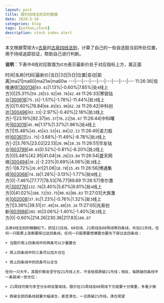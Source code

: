 ```yaml
---
layout: post
title: 股价四线法则实时数据
date: 2020-5-10
categories: blog
tags: [python,stock]
description: stock index alert
---
```



本文根据雪球大v[古泉](https://xueqiu.com/u/7148646888)的[古泉四线法则](https://xueqiu.com/7148646888/130498192)，计算了自己的一些自选股当前所处位置，用于持续追踪验证，帮助自己进行判断。

**说明**：下表中4线对应取值为`红色`表示最新价处于对应指标上方，属正面

时间|名称|代码|最新价|当日|3日|5日|位置|变动|距离|ma21|ma60|ma21w|ma60w
---|---|---|---|---|---|---|---|---
11:26:36|信维通信|[300136](https://xueqiu.com/S/SZ300136)|`63.41`|1.13%|-0.60%|7.85%|处`4`线上方|0|25.31%|`59.28`|`53.92`|`49.76`|`42.49`
11:26:33|寒锐钴业|[300618](https://xueqiu.com/S/SZ300618)|`75.15`|-1.51%|-1.78%|-11.44%|处`3`线上方|0|11.60%|78.84|`68.85`|`61.96`|`62.28`
11:26:42|中科创达|[300496](https://xueqiu.com/S/SZ300496)|`92.33`|-2.97%|-0.40%|2.18%|处`3`线上方|-1|23.19%|92.37|`85.37`|`76.21`|`56.47`
11:26:44|中科曙光|[603019](https://xueqiu.com/S/SH603019)|`45.98`|1.17%|1.37%|1.96%|处`4`线上方|1|15.48%|`45.45`|`43.53`|`41.04`|`32.13`
11:26:49|诺力股份|[603611](https://xueqiu.com/S/SH603611)|`21.75`|-3.68%|-11.49%|-8.78%|处`2`线上方|-2|3.76%|23.02|22.13|`20.96`|`18.35`
11:26:51|华友钴业|[603799](https://xueqiu.com/S/SH603799)|`40.83`|0.52%|-0.81%|-8.20%|处`2`线上方|0|5.48%|42.95|41.04|`38.26`|`33.84`
11:26:54|盛天网络|[300494](https://xueqiu.com/S/SZ300494)|`20.2`|-2.23%|0.69%|4.06%|处`3`线上方|-1|8.72%|`20.07`|21.06|`18.78`|`15.45`
11:26:56|博通集成|[603068](https://xueqiu.com/S/SH603068)|`74.38`|1.28%|-3.13%|-1.77%|处`0`线上方|0|-7.46%|77.77|78.53|76.77|89.69
11:26:57|帝尔激光|[300776](https://xueqiu.com/S/SZ300776)|`132.76`|3.40%|5.67%|6.61%|处`4`线上方|0|41.02%|`108.72`|`93.75`|`90.02`|`86.83`
11:27:03|大族激光|[002008](https://xueqiu.com/S/SZ002008)|`37.91`|1.23%|-0.76%|1.32%|处`3`线上方|1|3.39%|39.51|`37.49`|`34.88`|`35.16`
11:27:05|兆易创新|[603986](https://xueqiu.com/S/SH603986)|`202.95`|3.06%|-1.40%|-1.40%|处`1`线上方|0|-0.60%|214.26|230.36|217.83|`166.87`

```
古泉4线法则的精髓如下。抓住21日线、60日线、21周线及60周线等四条线，外加21月线，任何一只股票上涨都要穿过这四条线，任何一只股票要想爆雷也要先下穿过这四条线：

+ 当股价爬上四条线中的两条可以少量建仓

+ 爬上四条线中的三条可以加大仓位

+ 爬上四条线中的四条可以全仓

任何一只大牛，其股价都会坚守在21月线上方，不会轻易跌破21月线；相反，每跌破四条线中一条就减一些仓位：

+ 21周线可做为多空分水岭及警戒线，股价在21周线及60周线下方就要十分慎重，多看少做

+ 跌破全部四条线就要大幅减仓，甚至清仓，一旦跌破21月线，清仓观望
```